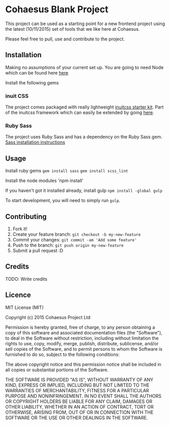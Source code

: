 # Cohaesus Blank Project

This project can be used as a starting point for a new frontend project using the latest (10/11/2015) set of tools that we like here at Cohaesus.

Please feel free to pull, use and contribute to the project.

## Installation

Making no assumptions of your current set up. You are going to need Node which can be found here [here](https://nodejs.org/en/download/)

Install the following gems

### inuit CSS  
The project comes packaged with really lightweight [inuitcss starter kit](https://github.com/inuitcss/getting-started). Part of the inuitcss framework which can easily be extended by going [here](https://github.com/inuitcss).

### Ruby Sass
The project uses Ruby Sass and has a dependency on the Ruby Sass gem.
[Sass installation instructions](http://sass-lang.com/install)

## Usage

Install ruby gems
`gem install sass`
`gem install scss_lint`

Install the node modules
'npm install'

If you haven't got it installed already, install gulp
`npm install -global gulp`

To start development, you will need to simply run `gulp`.

## Contributing

1. Fork it!
2. Create your feature branch: `git checkout -b my-new-feature`
3. Commit your changes: `git commit -am 'Add some feature'`
4. Push to the branch: `git push origin my-new-feature`
5. Submit a pull request :D

## Credits

TODO: Write credits

## Licence

MIT License (MIT)

Copyright (c) 2015 Cohaesus Project Ltd

Permission is hereby granted, free of charge, to any person obtaining a copy
of this software and associated documentation files (the "Software"), to deal
in the Software without restriction, including without limitation the rights
to use, copy, modify, merge, publish, distribute, sublicense, and/or sell
copies of the Software, and to permit persons to whom the Software is
furnished to do so, subject to the following conditions:

The above copyright notice and this permission notice shall be included in
all copies or substantial portions of the Software.

THE SOFTWARE IS PROVIDED "AS IS", WITHOUT WARRANTY OF ANY KIND, EXPRESS OR
IMPLIED, INCLUDING BUT NOT LIMITED TO THE WARRANTIES OF MERCHANTABILITY,
FITNESS FOR A PARTICULAR PURPOSE AND NONINFRINGEMENT.  IN NO EVENT SHALL THE
AUTHORS OR COPYRIGHT HOLDERS BE LIABLE FOR ANY CLAIM, DAMAGES OR OTHER
LIABILITY, WHETHER IN AN ACTION OF CONTRACT, TORT OR OTHERWISE, ARISING FROM,
OUT OF OR IN CONNECTION WITH THE SOFTWARE OR THE USE OR OTHER DEALINGS IN
THE SOFTWARE.
